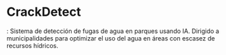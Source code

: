 # CrackDetect
: Sistema de detección de fugas de agua en parques usando IA. Dirigido a municipalidades para optimizar el uso del agua en áreas con escasez de recursos hídricos.
